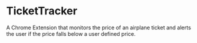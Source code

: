 # TicketTracker

A Chrome Extension that monitors the price of an airplane ticket and alerts the user if the price falls below a user defined price.  
